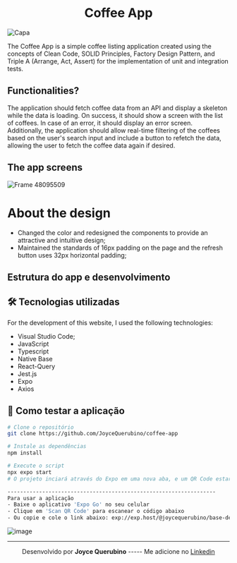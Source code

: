 <h1 align="center">Coffee App</h1>

![Capa](https://github.com/user-attachments/assets/d0c06e10-f221-4ee2-bea0-225e267666f5)

The Coffee App is a simple coffee listing application created using the concepts of Clean Code, SOLID Principles, Factory Design Pattern, and Triple A (Arrange, Act, Assert) for the implementation of unit and integration tests.

## Functionalities?

The application should fetch coffee data from an API and display a skeleton while the data is loading. On success, it should show a screen with the list of coffees. In case of an error, it should display an error screen. Additionally, the application should allow real-time filtering of the coffees based on the user's search input and include a button to refetch the data, allowing the user to fetch the coffee data again if desired.

## The app screens

![Frame 48095509](https://github.com/user-attachments/assets/871dc8a6-00c7-4938-af18-75e35800da19)

# About the design
- Changed the color and redesigned the components to provide an attractive and intuitive design;
- Maintained the standards of 16px padding on the page and the refresh button uses 32px horizontal padding;

## Estrutura do app e desenvolvimento


## 🛠 Tecnologias utilizadas

For the development of this website, I used the following technologies:

- Visual Studio Code;
- JavaScript
- Typescript
- Native Base
- React-Query
- Jest.js
- Expo
- Axios


## 🚀 Como testar a aplicação

```bash
# Clone o repositório
git clone https://github.com/JoyceQuerubino/coffee-app

# Instale as dependências
npm install

# Execute o script
npx expo start
# O projeto inciará através do Expo em uma nova aba, e um QR Code estará disponível.

------------------------------------------------------------------
Para usar a aplicação
- Baixe o aplicativo 'Expo Go' no seu celular
- Clique em 'Scan QR Code' para escanear o código abaixo
- Ou copie e cole o link abaixo: exp://exp.host/@joycequerubino/base-desafio-superlogica
```

![image](https://user-images.githubusercontent.com/66806696/134555976-8dcdaa2f-aec7-4551-986d-d6264fe03345.png)

---

<p align= center>
Desenvolvido por <strong>Joyce Querubino</strong>   -----   Me adicione no <a href="https://www.linkedin.com/in/joyce-querubino/"target="_blank">Linkedin</a>
</p>
